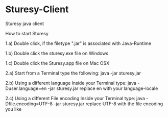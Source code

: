 Sturesy-Client
======

Sturesy java client



How to start Sturesy

1.a) Double click, if the filetype ".jar" is associated with Java-Runtime

1.b) Double click the sturesy.exe file on Windows

1.c) Double click the Sturesy.app file on Mac OSX

2.a) Start from a Terminal
      type the following:
            java -jar sturesy.jar


2.b) Using a different language
      Inside your Terminal type:
            java -Duser.language=en -jar sturesy.jar
      replace en with your language-locale

2.c) Using a different File encoding
      Inside your Terminal type:
            java -Dfile.encoding=UTF-8 -jar sturesy.jar
      replace UTF-8 with the file encoding you like
